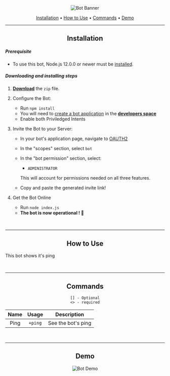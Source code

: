 <div align="center">

<img src="/assets/banner.png" alt="Bot Banner">

[Installation](#Installation) • [How to Use](#How-to-Use) • [Commands](#Commands) • [Demo](#Demo)

---

## Installation

</div>

##### Prerequisite

- To use this bot, Node.js 12.0.0 or newer must be [installed](https://nodejs.org/en/download/).

##### Downloading and installing steps

1.  **[Download](https://github.com/jay1934/REPO-NAME/archive/main.zip)** the `zip` file.

2.  Configure the Bot:

    - Run `npm install`
    - You will need to [create a bot application](https://discordjs.guide/preparations/setting-up-a-bot-application.html#creating-your-bot) in the **[developers space](https://discordapp.com/developers/applications/me)**
    - Enable both Priviledged Intents

3.  Invite the Bot to your Server:

    - In your bot's application page, navigate to [OAUTH2](https://discord.com/developers/applications/771430839250059274/oauth2)
    - In the "scopes" section, select `bot`
    - In the "bot permission" section, select:

      - `ADMINISTRATOR`

      This will account for permissions needed on all three features.

    - Copy and paste the generated invite link!

4.  Get the Bot Online
    - Run `node index.js`
    - **The bot is now operational ! 🎉**

<br>

---

<div align="center">

## How to Use

</div>

This bot shows it's ping

<br>

---

<div align="center">

## Commands

```
[] - Optional
<> - required
```

| Name |  Usage  |    Description     |
| :--: | :-----: | :----------------: |
| Ping | `+ping` | See the bot's ping |

</div>

<br>

---

<div align="center">

## Demo

<img src="/assets/demo.gif" alt="Bot Demo">

</div>
